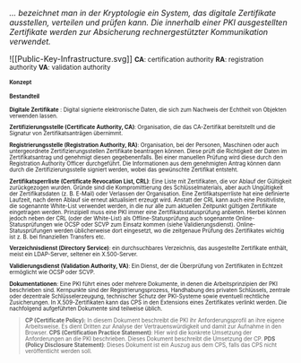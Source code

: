 *... bezeichnet man in der Kryptologie ein System, das digitale Zertifikate ausstellen, verteilen und prüfen kann. Die innerhalb einer PKI ausgestellten Zertifikate werden zur Absicherung rechnergestützter Kommunikation verwendet.*

![[Public-Key-Infrastructure.svg]]
<small>**CA**: certification authority   **RA**: registration authority  **VA**: validation authority<small>

#### Konzept

#### Bestandteil
**Digitale Zertifikate** : Digital signierte elektronische Daten, die sich zum Nachweis der Echtheit von Objekten verwenden lassen.

**Zertifizierungsstelle (Certificate Authority, CA)**: Organisation, die das CA-Zertifikat bereitstellt und die Signatur von Zertifikatsanträgen übernimmt.

**Registrierungsstelle (Registration Authority, RA)**: Organisation, bei der Personen, Maschinen oder auch untergeordnete Zertifizierungsstellen Zertifikate beantragen können. Diese prüft die Richtigkeit der Daten im Zertifikatsantrag und genehmigt diesen gegebenenfalls. Bei einer manuellen Prüfung wird diese durch den Registration Authority Officer durchgeführt. Die Informationen aus dem genehmigten Antrag können dann durch die Zertifizierungsstelle signiert werden, wobei das gewünschte Zertifikat entsteht.

**Zertifikatsperrliste (Certificate Revocation List, CRL)**: Eine Liste mit Zertifikaten, die vor Ablauf der Gültigkeit zurückgezogen wurden. Gründe sind die Kompromittierung des Schlüsselmaterials, aber auch Ungültigkeit der Zertifikatsdaten (z. B. E-Mail) oder Verlassen der Organisation. Eine Zertifikatsperrliste hat eine definierte Laufzeit, nach deren Ablauf sie erneut aktualisiert erzeugt wird. Anstatt der CRL kann auch eine Positivliste, die sogenannte White-List verwendet werden, in die nur alle zum aktuellen Zeitpunkt gültigen Zertifikate eingetragen werden. Prinzipiell muss eine PKI immer eine Zertifikatsstatusprüfung anbieten. Hierbei können jedoch neben der CRL (oder der White-List) als Offline-Statusprüfung auch sogenannte Online-Statusprüfungen wie OCSP oder SCVP zum Einsatz kommen (siehe Validierungsdienst). Online-Statusprüfungen werden üblicherweise dort eingesetzt, wo die zeitgenaue Prüfung des Zertifikates wichtig ist z. B. bei finanziellen Transfers etc.

**Verzeichnisdienst (Directory Service)**: ein durchsuchbares Verzeichnis, das ausgestellte Zertifikate enthält, meist ein LDAP-Server, seltener ein X.500-Server.

**Validierungsdienst (Validation Authority, VA)**: Ein Dienst, der die Überprüfung von Zertifikaten in Echtzeit ermöglicht wie OCSP oder SCVP.

**Dokumentationen**: Eine PKI führt eines oder mehrere Dokumente, in denen die Arbeitsprinzipien der PKI beschrieben sind. Kernpunkte sind der Registrierungsprozess, Handhabung des privaten Schlüssels, zentrale oder dezentrale Schlüsselerzeugung, technischer Schutz der PKI-Systeme sowie eventuell rechtliche Zusicherungen. In X.509-Zertifikaten kann das CPS in den Extensions eines Zertifikates verlinkt werden. Die nachfolgend aufgeführten Dokumente sind teilweise üblich.
>**CP (Certificate Policy):** In diesem Dokument beschreibt die PKI ihr Anforderungsprofil an ihre eigene Arbeitsweise. Es dient Dritten zur Analyse der Vertrauenswürdigkeit und damit zur Aufnahme in den Browser.
> **CPS (Certification Practice Statement)**: Hier wird die konkrete Umsetzung der Anforderungen an die PKI beschrieben. Dieses Dokument beschreibt die Umsetzung der CP.
>**PDS (Policy Disclosure Statement)**: Dieses Dokument ist ein Auszug aus dem CPS, falls das CPS nicht veröffentlicht werden soll.